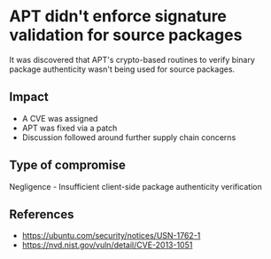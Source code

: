 # APT didn't enforce signature validation for source packages

It was discovered that APT's crypto-based routines to verify binary package
authenticity wasn't being used for source packages.

## Impact

* A CVE was assigned
* APT was fixed via a patch
* Discussion followed around further supply chain concerns

## Type of compromise

Negligence - Insufficient client-side package authenticity verification

## References

* <https://ubuntu.com/security/notices/USN-1762-1>
* <https://nvd.nist.gov/vuln/detail/CVE-2013-1051>
